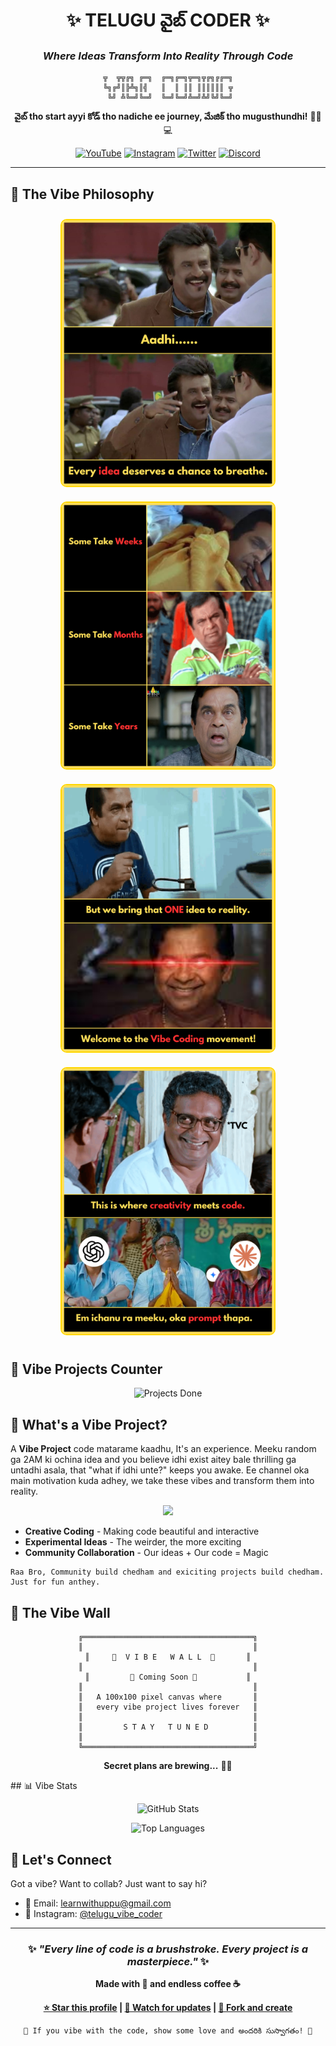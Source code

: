 <div align="center">

# ✨ TELUGU వైబ్ CODER ✨

### *Where Ideas Transform Into Reality Through Code*

```ascii
╦  ╦╦╔╗ ╔═╗  ╔═╗╔═╗╦═╗╦╔╗╔╔═╗
╚╗╔╝║╠╩╗║╣   ║  ║ ║║ ║║║║║║ ╦
 ╚╝ ╩╚═╝╚═╝  ╚═╝╚═╝╩═╝╩╝╚╝╚═╝
```

**వైబ్ tho start ayyi కోడ్ tho nadiche ee journey, మేజిక్ tho mugusthundhi!** 🎨✨💻

[![YouTube](https://img.shields.io/badge/YouTube-Telugu_Vibe_Coder-red?style=for-the-badge&logo=youtube&logoColor=white)](https://www.youtube.com/@telugu_vibe_coder)
[![Instagram](https://img.shields.io/badge/Instagram-@teluguvibecoder-E4405F?style=for-the-badge&logo=instagram&logoColor=white)](https://www.instagram.com/telugu_vibe_coder/)
[![Twitter](https://img.shields.io/badge/Twitter-@teluguvibecoder-1DA1F2?style=for-the-badge&logo=twitter&logoColor=white)](YOUR_TWITTER_URL)
[![Discord](https://img.shields.io/badge/Discord-Join_Community-5865F2?style=for-the-badge&logo=discord&logoColor=white)](YOUR_DISCORD_URL)

</div>

---

## 🌊 The Vibe Philosophy

<p align="center">
  <img src="https://github.com/teluguvibecoder/teluguvibecoder/blob/main/1.png" width="340" style="margin: 10px; border: 2px solid #FFD700; border-radius: 10px;">
  <img src="https://github.com/teluguvibecoder/teluguvibecoder/blob/main/2.png" width="340" style="margin: 10px; border: 2px solid #FFD700; border-radius: 10px;">
  <img src="https://github.com/teluguvibecoder/teluguvibecoder/blob/main/3.png" width="340" style="margin: 10px; border: 2px solid #FFD700; border-radius: 10px;">
  <img src="https://github.com/teluguvibecoder/teluguvibecoder/blob/main/4.png" width="340" style="margin: 10px; border: 2px solid #FFD700; border-radius: 10px;">
</p>

## 🚀 Vibe Projects Counter

<div align="center">

![Projects Done](https://img.shields.io/badge/Projects_Completed-1-blue?style=for-the-badge&logo=github&color=0E75B6)

</div>


## 💫 What's a Vibe Project?
A **Vibe Project** code matarame kaadhu, It's an experience. Meeku random ga 2AM ki ochina idea and you believe idhi exist aitey bale thrilling ga untadhi asala, that "what if idhi unte?" keeps you awake. Ee channel oka main motivation kuda adhey, we take these vibes and transform them into reality.

<div align="center">
    <img src="https://i.pinimg.com/originals/fc/2d/da/fc2dda29c06e6f9d40de5ebddcc8f515.gif" />
</div>

- **Creative Coding** - Making code beautiful and interactive
- **Experimental Ideas** - The weirder, the more exciting
- **Community Collaboration** - Our ideas + Our code = Magic
```ascii
Raa Bro, Community build chedham and exiciting projects build chedham. Just for fun anthey.
```
## 🎪 The Vibe Wall

<div align="center">

```
╔══════════════════════════════════════╗
║                                      ║
║     🌌  V I B E   W A L L  🌌       ║
║                                      ║
║         🎨 Coming Soon 🎨           ║
║                                      ║
║   A 100x100 pixel canvas where       ║
║   every vibe project lives forever   ║
║                                      ║
║         S T A Y   T U N E D          ║
║                                      ║
╚══════════════════════════════════════╝
```

**Secret plans are brewing...** 🔮✨

</div>
## 📊 Vibe Stats

<div align="center">

![GitHub Stats](https://github-readme-stats.vercel.app/api?username=teluguvibecoder&show_icons=true&theme=tokyonight&hide_border=true&bg_color=0D1117&title_color=F85D7F&icon_color=F8D866)

![Top Languages](https://github-readme-stats.vercel.app/api/top-langs/?username=teluguvibecoder&layout=compact&theme=tokyonight&hide_border=true&bg_color=0D1117&title_color=F85D7F)

</div>

## 💌 Let's Connect

Got a vibe? Want to collab? Just want to say hi?

- 📧 Email: learnwithuppu@gmail.com
- 📸 Instagram: [@telugu_vibe_coder]([YOUR_INSTAGRAM_URL](https://www.instagram.com/telugu_vibe_coder/))

---

<div align="center">

### ✨ *"Every line of code is a brushstroke. Every project is a masterpiece."* ✨

**Made with 💜 and endless coffee ☕**

**[⭐ Star this profile](https://github.com/teluguvibecoder) | [🔔 Watch for updates](https://github.com/teluguvibecoder) | [🍴 Fork and create](https://github.com/teluguvibecoder)**

```
🌟 If you vibe with the code, show some love and అందరికి సుస్వాగతం! 🌟
```

</div>
